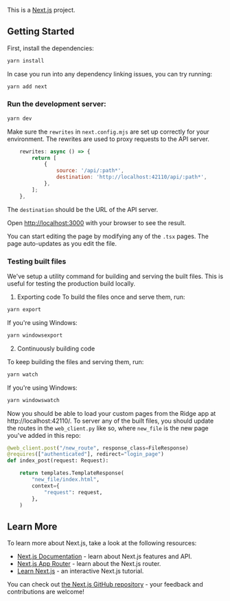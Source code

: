 This is a [Next.js](https://nextjs.org/) project.

## Getting Started

First, install the dependencies:

```bash
yarn install
```

In case you run into any dependency linking issues, you can try running:

```bash
yarn add next
```

### Run the development server:

```bash
yarn dev
```

Make sure the `rewrites` in `next.config.mjs` are set up correctly for your environment. The rewrites are used to proxy requests to the API server.

```js
    rewrites: async () => {
        return [
            {
                source: '/api/:path*',
                destination: 'http://localhost:42110/api/:path*',
            },
        ];
    },
```

The `destination` should be the URL of the API server.

Open [http://localhost:3000](http://localhost:3000) with your browser to see the result.

You can start editing the page by modifying any of the `.tsx` pages. The page auto-updates as you edit the file.

### Testing built files

We've setup a utility command for building and serving the built files. This is useful for testing the production build locally.

1. Exporting code
To build the files once and serve them, run:
```bash
yarn export
```

If you're using Windows:
```bash
yarn windowsexport
```


2. Continuously building code

To keep building the files and serving them, run:
```bash
yarn watch
```

If you're using Windows:
```bash
yarn windowswatch
```

Now you should be able to load your custom pages from the Ridge app at http://localhost:42110/. To server any of the built files, you should update the routes in the `web_client.py` like so, where `new_file` is the new page you've added in this repo:

```python
@web_client.post("/new_route", response_class=FileResponse)
@requires(["authenticated"], redirect="login_page")
def index_post(request: Request):

    return templates.TemplateResponse(
        "new_file/index.html",
        context={
            "request": request,
        },
    )
```

## Learn More

To learn more about Next.js, take a look at the following resources:

- [Next.js Documentation](https://nextjs.org/docs) - learn about Next.js features and API.
- [Next.js App Router](https://nextjs.org/docs/app) - learn about the Next.js router.
- [Learn Next.js](https://nextjs.org/learn) - an interactive Next.js tutorial.

You can check out [the Next.js GitHub repository](https://github.com/vercel/next.js/) - your feedback and contributions are welcome!
